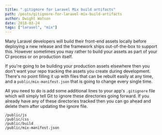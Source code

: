 ```yaml
---
title: ".gitignore for Laravel Mix build artifacts"
path: /posts/gitignore-for-laravel-mix-build-artifacts
author: Dwight Watson
date: 2018-03-24
tags: ["laravel", "mix"]
---
```


Many Laravel developers will build their front-end assets locally before deploying a new release and the framework ships out-of-the-box to support this. However sometimes you may rather to build your assets as part of your CI process or on production itself.

If you&#039;re going to be building your production assets elsewhere then you don&#039;t want your repo tracking the assets you create during development. There&#039;s no point filling it up with files that can be rebuilt easily at any time, and a `public/mix-manifest.json` that is going to change every single time.

All you need to do is add some additional lines to your app&#039;s `.gitignore` file which will simply tell Git to ignore these directories going forward. If you already have any of these directories tracked then you can go ahead and delete them after updating the ignore file.

```
/public/js
/public/css
/public/build
/public/mix-manifest.json
```
